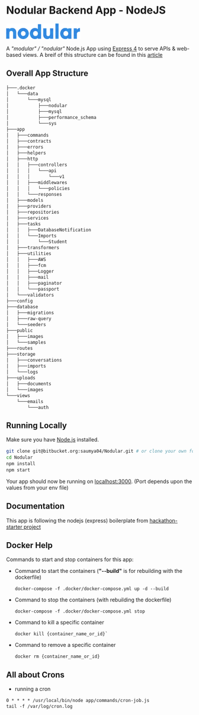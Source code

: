 # Nodular Backend App - NodeJS

<img src="https://raw.githubusercontent.com/saumya04/Nodular/master/public/images/logo.png"  width="200" alt="nodular logo">

A *"modular" / "nodular"* Node.js App using [Express 4](http://expressjs.com/) to serve APIs & web-based views.
A breif of this structure can be found in this [article](http://bit.ly/nodular)

## Overall App Structure

````
├───.docker
│   └───data
│       └───mysql
│           ├───nodular
│           ├───mysql
│           ├───performance_schema
│           └───sys
├───app
│   ├───commands
│   ├───contracts
│   ├───errors
│   ├───helpers
│   ├───http
│   │   ├───controllers
│   │   │   └───api
│   │   │       └───v1
│   │   ├───middlewares
│   │   │   └───policies
│   │   └───responses
│   ├───models
│   ├───providers
│   ├───repositories
│   ├───services
│   ├───tasks
│   │   ├───DatabaseNotification
│   │   └───Imports
│   │       └───Student
│   ├───transformers
│   ├───utilities
│   │   ├───AWS
│   │   ├───fcm
│   │   ├───Logger
│   │   ├───mail
│   │   ├───paginator
│   │   └───passport
│   └───validators
├───config
├───database
│   ├───migrations
│   ├───raw-query
│   └───seeders
├───public
│   ├───images
│   └───samples
├───routes
├───storage
│   ├───conversations
│   ├───imports
│   └───logs
├───uploads
│   ├───documents
│   └───images
└───views
    └───emails
        └───auth
````

## Running Locally

Make sure you have [Node.js](http://nodejs.org/) installed.

```sh
git clone git@bitbucket.org:saumya04/Nodular.git # or clone your own fork
cd Nodular
npm install
npm start
```

Your app should now be running on [localhost:3000](http://localhost:3000/). (Port depends upon the values from your env file)

## Documentation

This app is following the nodejs (express) boilerplate from [hackathon-starter project](https://github.com/sahat/hackathon-starter)

## Docker Help

Commands to start and stop containers for this app:

- Command to start the containers (**"--build"** is for rebuilding with the dockerfile)
    ````
    docker-compose -f .docker/docker-compose.yml up -d --build
    ````
- Command to stop the containers (with rebuilding the dockerfile)
    ````
    docker-compose -f .docker/docker-compose.yml stop
    ````
- Command to kill a specific container
    ````
    docker kill {container_name_or_id}`
    ````
- Command to remove a specific container
    ````
    docker rm {container_name_or_id}
    ````

## All about Crons


- running a cron

```
0 * * * * /usr/local/bin/node app/commands/cron-job.js
tail -f /var/log/cron.log
